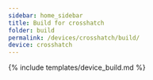 ```yaml
---
sidebar: home_sidebar
title: Build for crosshatch
folder: build
permalink: /devices/crosshatch/build/
device: crosshatch
---
```

{% include templates/device_build.md %}
